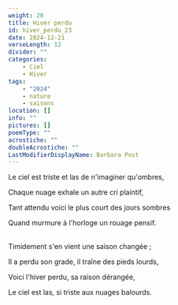 ```yaml
---
weight: 20
title: Hiver perdu
id: hiver_perdu_23
date: 2024-12-21
verseLength: 12
divider: ""
categories:
    - Ciel
    - Hiver
tags:
    - "2024"
    - nature
    - saisons
location: []
info: ""
pictures: []
poemType: ""
acrostiche: ""
doubleAcrostiche: ""
LastModifierDisplayName: Barbara Post
---
```

Le ciel est triste et las de n'imaginer qu'ombres,

Chaque nuage exhale un autre cri plaintif,

Tant attendu voici le plus court des jours sombres

Quand murmure à l'horloge un rouage pensif.

 \
Timidement s'en vient une saison changée ;

Il a perdu son grade, il traîne des pieds lourds,

Voici l'hiver perdu, sa raison dérangée,

Le ciel est las, si triste aux nuages balourds.

